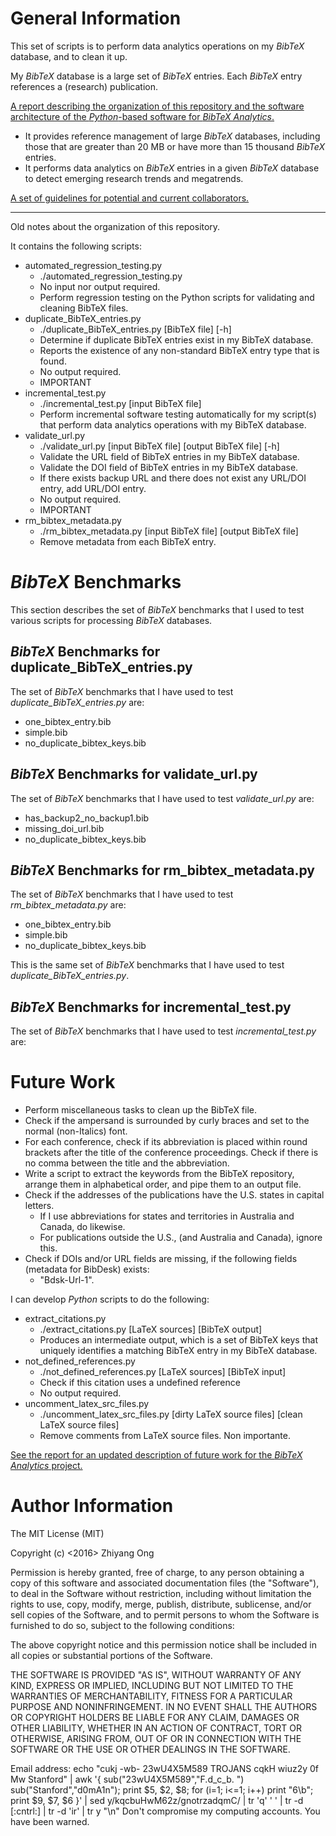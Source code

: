 #	General Information

This set of scripts is to perform data analytics operations on my *BibTeX*
	database, and to clean it up.



My *BibTeX* database is a large set of *BibTeX* entries.
	Each *BibTeX* entry references a (research) publication.



[A report describing the organization of this repository and the software
	architecture of the *Python*-based software for *BibTeX Analytics*.](https://github.com/eda-ricercatore/bibtex-analytics/blob/master/notes/report/report.pdf)
+ It provides reference management of large *BibTeX* databases, including those
	that are greater than 20 MB or have more than 15 thousand *BibTeX* entries.
+ It performs data analytics on *BibTeX* entries in a given *BibTeX* database to
	detect emerging research trends and megatrends.




[A set of guidelines for potential and current collaborators.](https://github.com/eda-ricercatore/bibtex-analytics/blob/master/notes/guidelines/guidelines.pdf)



---

Old notes about the organization of this repository.


It contains the following scripts:
+ automated_regression_testing.py
	- ./automated_regression_testing.py
	- No input nor output required.
	- Perform regression testing on the Python scripts for validating
		and cleaning BibTeX files.
+ duplicate_BibTeX_entries.py
	- ./duplicate_BibTeX_entries.py [BibTeX file] [-h]
	- Determine if duplicate BibTeX entries exist in my BibTeX
		database.
	- Reports the existence of any non-standard BibTeX entry type
		that is found.
	- No output required.
	- IMPORTANT
+ incremental_test.py
	- ./incremental_test.py [input BibTeX file]
	- Perform incremental software testing automatically for my script(s) that
		perform data analytics operations with my BibTeX database.
+ validate_url.py
	- ./validate_url.py [input BibTeX file] [output BibTeX file] [-h]
	- Validate the URL field of BibTeX entries in my BibTeX database.
	- Validate the DOI field of BibTeX entries in my BibTeX database.
	- If there exists backup URL and there does not exist any URL/DOI
		entry, add URL/DOI entry.
	- No output required.
	- IMPORTANT
+ rm_bibtex_metadata.py
	- ./rm_bibtex_metadata.py [input BibTeX file] [output BibTeX file]
	- Remove metadata from each BibTeX entry.














#	*BibTeX* Benchmarks

This section describes the set of *BibTeX* benchmarks that I used to
	test various scripts for processing *BibTeX* databases. 

##	*BibTeX* Benchmarks for duplicate_BibTeX_entries.py

The set of *BibTeX* benchmarks that I have used to test
	*duplicate_BibTeX_entries.py* are:
+ one_bibtex_entry.bib
+ simple.bib
+ no_duplicate_bibtex_keys.bib


##	*BibTeX* Benchmarks for validate_url.py

The set of *BibTeX* benchmarks that I have used to test
	*validate_url.py* are:
+ has_backup2_no_backup1.bib
+ missing_doi_url.bib
+ no_duplicate_bibtex_keys.bib


##	*BibTeX* Benchmarks for rm_bibtex_metadata.py

The set of *BibTeX* benchmarks that I have used to test
	*rm_bibtex_metadata.py* are:
+ one_bibtex_entry.bib
+ simple.bib
+ no_duplicate_bibtex_keys.bib

This is the same set of *BibTeX* benchmarks that I have used to test
	*duplicate_BibTeX_entries.py*.


##	*BibTeX* Benchmarks for incremental_test.py

The set of *BibTeX* benchmarks that I have used to test
	*incremental_test.py* are:






#	Future Work


+ Perform miscellaneous tasks to clean up the BibTeX file.
+ Check if the ampersand is surrounded by curly braces and set to the normal
	(non-Italics) font.
+ For each conference, check if its abbreviation is placed within
		round brackets after the title of the conference proceedings.
	  Check if there is no comma between the title and the
		abbreviation.
+ Write a script to extract the keywords from the BibTeX
		repository, arrange them in alphabetical order, and pipe them
		to an output file.
+ Check if the addresses of the publications have the U.S. states in capital letters.
	- If I use abbreviations for states and territories in Australia and Canada, do
		likewise.
	- For publications outside the U.S., (and Australia and Canada), ignore this.
+ Check if DOIs and/or URL fields are missing, if the following fields (metadata
	for BibDesk) exists:
	- "Bdsk-Url-1". 






I can develop *Python* scripts to do the following:
+ extract_citations.py
	- ./extract_citations.py [LaTeX sources] [BibTeX output]
	- Produces an intermediate output, which is a set of BibTeX keys
		that uniquely identifies a matching BibTeX entry in my BibTeX
		database.
+ not_defined_references.py
	- ./not_defined_references.py  [LaTeX sources] [BibTeX input]
	- Check if this citation uses a undefined reference
	- No output required.
+ uncomment_latex_src_files.py
	- ./uncomment_latex_src_files.py [dirty LaTeX source files] [clean LaTeX source files]
	- Remove comments from LaTeX source files. Non importante.




[See the report for an updated description of future work for the *BibTeX Analytics* project.](https://github.com/eda-ricercatore/bibtex-analytics/blob/master/notes/report/report.pdf)





#	Author Information

The MIT License (MIT)

Copyright (c) <2016> Zhiyang Ong

Permission is hereby granted, free of charge, to any person obtaining a copy of this software and associated documentation files (the "Software"), to deal in the Software without restriction, including without limitation the rights to use, copy, modify, merge, publish, distribute, sublicense, and/or sell copies of the Software, and to permit persons to whom the Software is furnished to do so, subject to the following conditions:

The above copyright notice and this permission notice shall be included in all copies or substantial portions of the Software.

THE SOFTWARE IS PROVIDED "AS IS", WITHOUT WARRANTY OF ANY KIND, EXPRESS OR IMPLIED, INCLUDING BUT NOT LIMITED TO THE WARRANTIES OF MERCHANTABILITY, FITNESS FOR A PARTICULAR PURPOSE AND NONINFRINGEMENT. IN NO EVENT SHALL THE AUTHORS OR COPYRIGHT HOLDERS BE LIABLE FOR ANY CLAIM, DAMAGES OR OTHER LIABILITY, WHETHER IN AN ACTION OF CONTRACT, TORT OR OTHERWISE, ARISING FROM, OUT OF OR IN CONNECTION WITH THE SOFTWARE OR THE USE OR OTHER DEALINGS IN THE SOFTWARE.

Email address: echo "cukj -wb- 23wU4X5M589 TROJANS cqkH wiuz2y 0f Mw Stanford" | awk '{ sub("23wU4X5M589","F.d_c_b. ") sub("Stanford","d0mA1n"); print $5, $2, $8; for (i=1; i<=1; i++) print "6\b"; print $9, $7, $6 }' | sed y/kqcbuHwM62z/gnotrzadqmC/ | tr 'q' ' ' | tr -d [:cntrl:] | tr -d 'ir' | tr y "\n"		Don't compromise my computing accounts. You have been warned.

